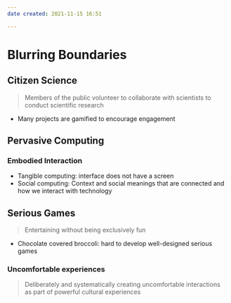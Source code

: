 ```yaml
---
date created: 2021-11-15 16:51

---
```


# Blurring Boundaries

## Citizen Science

> Members of the public volunteer to collaborate with scientists to conduct scientific research

- Many projects are gamified to encourage engagement

## Pervasive Computing

### Embodied Interaction

- Tangible computing: interface does not have a screen
- Social computing: Context and social meanings that are connected and how we interact with technology

## Serious Games

> Entertaining without being exclusively fun

- Chocolate covered broccoli: hard to develop well-designed serious games

### Uncomfortable experiences

> Deliberately and systematically creating uncomfortable interactions as part of powerful cultural experiences

